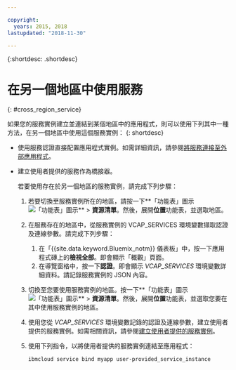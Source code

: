 ```yaml
---

copyright:
  years: 2015, 2018
lastupdated: "2018-11-30"

---
```


{:shortdesc: .shortdesc}

# 在另一個地區中使用服務
{: #cross_region_service}

如果您的服務實例建立並連結到某個地區中的應用程式，則可以使用下列其中一種方法，在另一個地區中使用這個服務實例：
{: shortdesc}

  * 使用服務認證直接配置應用程式實例。如需詳細資訊，請參閱[將服務連接至外部應用程式](/docs/resources/connect_external_app.html#externalapp)。
  * 建立使用者提供的服務作為橋接器。

	若要使用存在於另一個地區的服務實例，請完成下列步驟：

      1. 若要切換至服務實例所在的地區，請按一下**「功能表」圖示 ![「功能表」圖示](../icons/icon_hamburger.svg)** > **資源清單**。然後，展開**位置**功能表，並選取地區。 

      2. 在服務存在的地區中，從服務實例的 VCAP_SERVICES 環境變數擷取認證及連線參數。請完成下列步驟：

	       1. 在「{{site.data.keyword.Bluemix_notm}} 儀表板」中，按一下應用程式磚上的**檢視全部**。即會顯示「概觀」頁面。
	       2. 在導覽窗格中，按一下**認證**。即會顯示 *VCAP_SERVICES* 環境變數詳細資料。請記錄服務實例的 JSON 內容。

      3. 切換至您要使用服務實例的地區。按一下**「功能表」圖示 ![「功能表」圖示](../icons/icon_hamburger.svg)** > **資源清單**。然後，展開**位置**功能表，並選取您要在其中使用服務實例的地區。

      4. 使用您從 *VCAP_SERVICES* 環境變數記錄的認證及連線參數，建立使用者提供的服務實例。如需相關資訊，請參閱[建立使用者提供的服務實例](/docs/apps/reqnsi.html#user_provide_services)。

      5. 使用下列指令，以將使用者提供的服務實例連結至應用程式：

	     ```
	     ibmcloud service bind myapp user-provided_service_instance
	     ```
